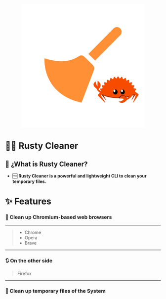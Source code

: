 <p align="center">
  <img src= "https://github.com/DevCheckOG/Rusty-Cleaner/blob/main/src/assets/icon.png" alt= "logo" style= "width: 400px; height: 400px;"> </img>
</p>

# 🧹🦀 Rusty Cleaner 

## 🧩 ¿What is Rusty Cleaner?

- 🆓 **Rusty Cleaner is a powerful and lightweight CLI to clean your temporary files.**

# ✨ Features

### 🧹 Clean up Chromium-based web browsers

------------------------
  
> - Chrome
> - Opera
> - Brave

------------------------

### 🔃 On the other side

> Firefox

------------------------

### 🧹 Clean up temporary files of the System
